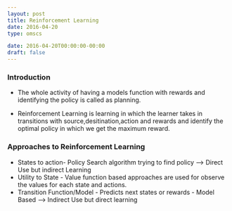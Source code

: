 ```yaml
---
layout: post
title: Reinforcement Learning 
date: 2016-04-20
type: omscs

date: 2016-04-20T00:00:00-00:00
draft: false
---
```


### Introduction

* The whole activity of having a models function with rewards and identifying the policy is called as planning.

* Reinforcement Learning is learning in which the learner takes in transitions with source,desitination,action and rewards and identify the optimal policy in which we get the maximum reward.


### Approaches to Reinforcement Learning

* States to action- Policy Search algorithm trying to find policy --> Direct Use but indirect Learning
* Utility to State - Value function based approaches are used for observe the values for each state and actions.
* Transition Function/Model - Predicts next states or rewards - Model Based --> Indirect Use but direct learning
